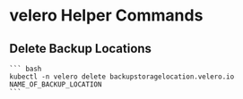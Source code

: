 # velero Helper Commands

## Delete Backup Locations

    ``` bash
    kubectl -n velero delete backupstoragelocation.velero.io NAME_OF_BACKUP_LOCATION
    ```